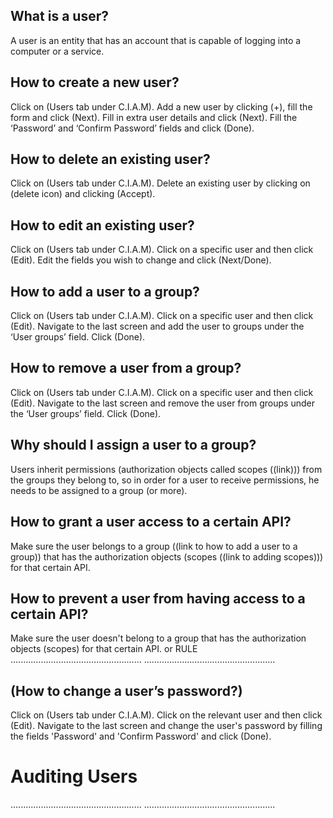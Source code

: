 ## What is a user?
A user is an entity that has an account that is capable of logging into a computer or a service.

## How to create a new user?
Click on (Users tab under C.I.A.M).
Add a new user by clicking (+), fill the form and click (Next).
Fill in extra user details and click (Next).
Fill the ‘Password’ and ‘Confirm Password’ fields and click (Done).

## How to delete an existing user?
Click on (Users tab under C.I.A.M).
Delete an existing user by clicking on (delete icon) and clicking (Accept).


## How to edit an existing user?
Click on (Users tab under C.I.A.M).
Click on a specific user and then click (Edit).
Edit the fields you wish to change and click (Next/Done).

## How to add a user to a group?
Click on (Users tab under C.I.A.M).
Click on a specific user and then click (Edit).
Navigate to the last screen and add the user to groups under the ‘User groups’ field.
Click (Done).

## How to remove a user from a group?
Click on (Users tab under C.I.A.M).
Click on a specific user and then click (Edit).
Navigate to the last screen and remove the user from groups under the ‘User groups’ field.
Click (Done).

## Why should I assign a user to a group?
Users inherit permissions (authorization objects called scopes ((link))) from the groups they belong to, so in order for a user to receive permissions, he needs to be assigned to a group (or more).

## How to grant a user access to a certain API?
Make sure the user belongs to a group ((link to how to add a user to a group)) that has the authorization objects (scopes ((link to adding scopes))) for that certain API.

## How to prevent a user from having access to a certain API?
Make sure the user doesn't belong to a group that has the authorization objects (scopes) for that certain API.
or
RULE
....................................................
....................................................

## (How to change a user’s password?)
Click on (Users tab under C.I.A.M).
Click on the relevant user and then click (Edit).
Navigate to the last screen and change the user's password by filling the fields 'Password' and 'Confirm Password' and click (Done).

# Auditing Users
....................................................
.................................................... 


